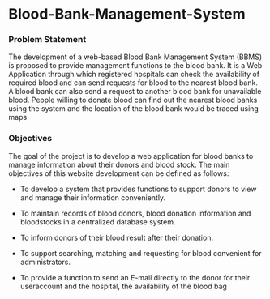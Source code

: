 # Blood-Bank-Management-System

### Problem Statement
The development of a web-based Blood Bank Management
System (BBMS) is proposed to provide management
functions to the blood bank. It is a Web Application through
which registered hospitals can check the availability of
required blood and can send requests for blood to the nearest
blood bank. A blood bank can also send a request to another
blood bank for unavailable blood. People willing to donate
blood can find out the nearest blood banks using the system
and the location of the blood bank would be traced using
maps
### Objectives
The goal of the project is to develop a web
application for blood banks to manage information
about their donors and blood stock. The main
objectives of this website development can be
defined as follows:
- To develop a system that provides functions to
support donors to view and manage their
information conveniently.

- To maintain records of blood donors, blood
donation information and bloodstocks in a
centralized database system.

- To inform donors of their blood result after
their donation.

- To support searching, matching and
requesting for blood convenient for
administrators.

- To provide a function to send an E-mail
directly to the donor for their useraccount and
the hospital, the availability of the blood bag
